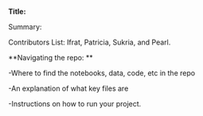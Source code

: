 **Title:**

Summary: 

Contributors List: Ifrat, Patricia, Sukria, and Pearl. 

**Navigating the repo: **

-Where to find the notebooks, data, code, etc in the repo

-An explanation of what key files are 

-Instructions on how to run your project. 
